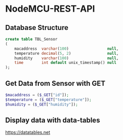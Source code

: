 # NodeMCU-REST-API

## Database Structure
```sql
create table TBL_Sensor
(
    macaddress  varchar(100)                 null,
    temperature decimal(5, 2)                null,
    humidity    varchar(100)                 null,
    time        int default unix_timestamp() null
);
```

## Get Data from Sensor with GET
```php
$macaddress = ($_GET["id"]);
$temperature = ($_GET["temperature"]);
$humidity = ($_GET["humidity"]);
```

## Display data with data-tables
https://datatables.net
